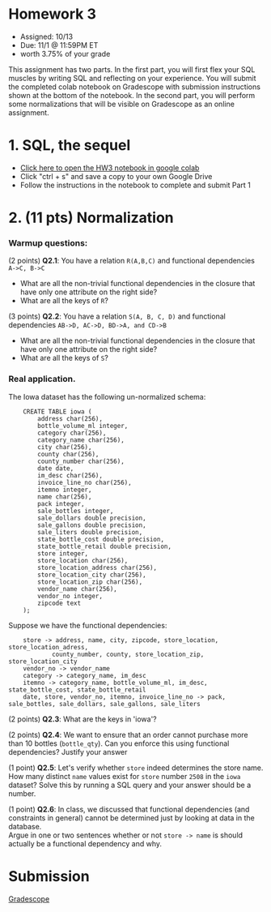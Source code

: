 # Homework 3

* Assigned: 10/13
* Due: 11/1 @ 11:59PM ET
* worth 3.75% of your grade

This assignment has two parts. In the first part, you will first flex your SQL muscles by writing SQL and reflecting on your experience. You will submit the completed colab notebook on Gradescope with submission instructions shown at the bottom of the notebook. In the second part, you will perform some normalizations that will be visible on Gradescope as an online assignment.


# 1. SQL, the sequel

* [Click here to open the HW3 notebook in google colab](https://colab.research.google.com/github/w4111/hw3-f22/blob/master/hw3.ipynb)
* Click "ctrl + s" and save a copy to your own Google Drive
* Follow the instructions in the notebook to complete and submit Part 1


# 2. (11 pts) Normalization

### Warmup questions:

(2 points) **Q2.1**: You have a relation `R(A,B,C)` and functional dependencies 
  `A->C, B->C`

  * What are all the non-trivial functional dependencies in the closure
    that have  only one attribute on the right side?
  * What are all the keys of `R`?

(3 points) **Q2.2**: You have a relation `S(A, B, C, D)` and functional dependencies 
  `AB->D, AC->D, BD->A, and CD->B`

  * What are all the non-trivial functional dependencies in the closure
    that have  only one attribute on the right side?
  * What are all the keys of `S`?

### Real application. 

The Iowa dataset has the following un-normalized schema:


        CREATE TABLE iowa (
            address char(256),
            bottle_volume_ml integer,
            category char(256),
            category_name char(256),
            city char(256),
            county char(256),
            county_number char(256),
            date date,
            im_desc char(256),
            invoice_line_no char(256),
            itemno integer,
            name char(256),
            pack integer,
            sale_bottles integer,
            sale_dollars double precision,
            sale_gallons double precision,
            sale_liters double precision,
            state_bottle_cost double precision,
            state_bottle_retail double precision,
            store integer,
            store_location char(256),
            store_location_address char(256),
            store_location_city char(256),
            store_location_zip char(256),
            vendor_name char(256),
            vendor_no integer,
            zipcode text
        );

Suppose we have the functional dependencies:

        store -> address, name, city, zipcode, store_location, store_location_adress,
                county_number, county, store_location_zip, store_location_city
        vendor_no -> vendor_name
        category -> category_name, im_desc
        itemno -> category_name, bottle_volume_ml, im_desc, state_bottle_cost, state_bottle_retail
        date, store, vendor_no, itemno, invoice_line_no -> pack, sale_bottles, sale_dollars, sale_gallons, sale_liters


(2 points) **Q2.3**: What are the keys in 'iowa'?

(2 points) **Q2.4**: We want to ensure that an order cannot purchase more than 10
   bottles (`bottle_qty`).  Can you enforce this using functional 
   dependencies?  Justify your answer

(1 point) **Q2.5**: Let's verify whether `store` indeed determines the store name.   How many distinct `name` values 
   exist for `store` number `2508` in the `iowa` dataset?  Solve this by running a SQL query and your answer should be a number.

(1 point) **Q2.6**: In class, we discussed that functional dependencies (and constraints in general) cannot be
  determined just by looking at data in the database.  
  Argue in one or two sentences whether or not `store -> name` is should actually be a functional dependency and why.  





# Submission

[Gradescope](https://www.gradescope.com/)
